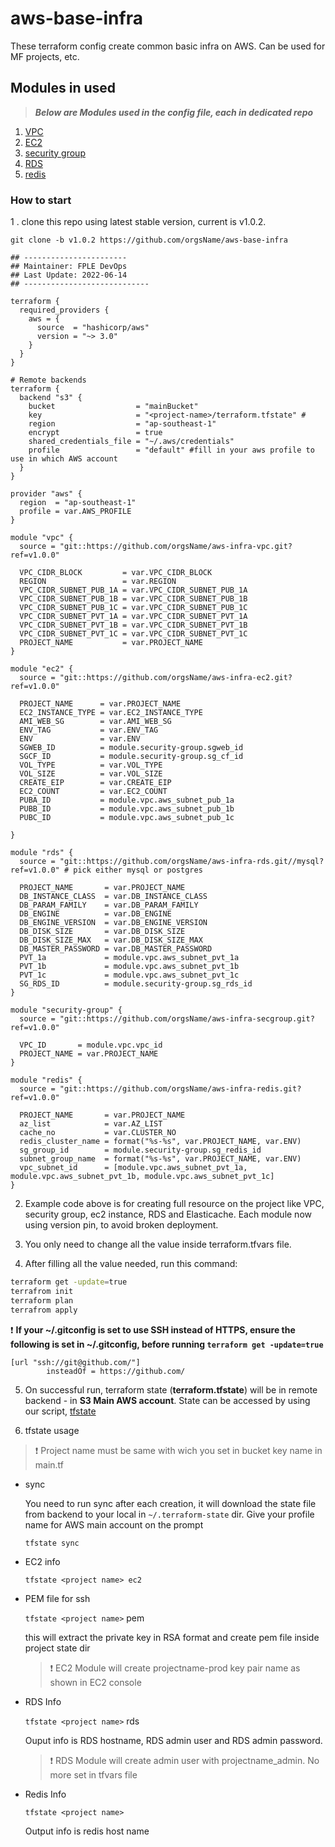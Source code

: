 # aws-base-infra

These terraform config create common basic infra on AWS. Can be used for MF projects, etc.

## Modules in used

> ***Below are Modules used in the config file, each in dedicated repo***

1. [VPC](https://github.com/orgsName/aws-infra-vpc.git)
2. [EC2](https://github.com/orgsName/aws-infra-ec2.git)
3. [security group](https://github.com/orgsName/aws-infra-secgroup.git)
4. [RDS](https://github.com/orgsName/aws-infra-rds.git)
5. [redis](https://github.com/orgsName/aws-infra-redis.git)

### How to start

1 . clone this repo using latest stable version, current is v1.0.2.

`git clone -b v1.0.2 https://github.com/orgsName/aws-base-infra`

```hcl
## -----------------------
## Maintainer: FPLE DevOps
## Last Update: 2022-06-14
## ----------------------------

terraform {
  required_providers {
    aws = {
      source  = "hashicorp/aws"
      version = "~> 3.0"
    }
  }
}

# Remote backends
terraform {
  backend "s3" {
    bucket                  = "mainBucket"
    key                     = "<project-name>/terraform.tfstate" #
    region                  = "ap-southeast-1"
    encrypt                 = true
    shared_credentials_file = "~/.aws/credentials"
    profile                 = "default" #fill in your aws profile to use in which AWS account
  }
}

provider "aws" {
  region  = "ap-southeast-1"
  profile = var.AWS_PROFILE
}

module "vpc" {
  source = "git::https://github.com/orgsName/aws-infra-vpc.git?ref=v1.0.0"

  VPC_CIDR_BLOCK         = var.VPC_CIDR_BLOCK
  REGION                 = var.REGION
  VPC_CIDR_SUBNET_PUB_1A = var.VPC_CIDR_SUBNET_PUB_1A
  VPC_CIDR_SUBNET_PUB_1B = var.VPC_CIDR_SUBNET_PUB_1B
  VPC_CIDR_SUBNET_PUB_1C = var.VPC_CIDR_SUBNET_PUB_1C
  VPC_CIDR_SUBNET_PVT_1A = var.VPC_CIDR_SUBNET_PVT_1A
  VPC_CIDR_SUBNET_PVT_1B = var.VPC_CIDR_SUBNET_PVT_1B
  VPC_CIDR_SUBNET_PVT_1C = var.VPC_CIDR_SUBNET_PVT_1C
  PROJECT_NAME           = var.PROJECT_NAME
}

module "ec2" {
  source = "git::https://github.com/orgsName/aws-infra-ec2.git?ref=v1.0.0"

  PROJECT_NAME      = var.PROJECT_NAME
  EC2_INSTANCE_TYPE = var.EC2_INSTANCE_TYPE
  AMI_WEB_SG        = var.AMI_WEB_SG
  ENV_TAG           = var.ENV_TAG
  ENV               = var.ENV
  SGWEB_ID          = module.security-group.sgweb_id
  SGCF_ID           = module.security-group.sg_cf_id
  VOL_TYPE          = var.VOL_TYPE
  VOL_SIZE          = var.VOL_SIZE
  CREATE_EIP        = var.CREATE_EIP
  EC2_COUNT         = var.EC2_COUNT
  PUBA_ID           = module.vpc.aws_subnet_pub_1a
  PUBB_ID           = module.vpc.aws_subnet_pub_1b
  PUBC_ID           = module.vpc.aws_subnet_pub_1c

}

module "rds" {
  source = "git::https://github.com/orgsName/aws-infra-rds.git//mysql?ref=v1.0.0" # pick either mysql or postgres

  PROJECT_NAME       = var.PROJECT_NAME
  DB_INSTANCE_CLASS  = var.DB_INSTANCE_CLASS
  DB_PARAM_FAMILY    = var.DB_PARAM_FAMILY
  DB_ENGINE          = var.DB_ENGINE
  DB_ENGINE_VERSION  = var.DB_ENGINE_VERSION
  DB_DISK_SIZE       = var.DB_DISK_SIZE
  DB_DISK_SIZE_MAX   = var.DB_DISK_SIZE_MAX
  DB_MASTER_PASSWORD = var.DB_MASTER_PASSWORD
  PVT_1a             = module.vpc.aws_subnet_pvt_1a
  PVT_1b             = module.vpc.aws_subnet_pvt_1b
  PVT_1c             = module.vpc.aws_subnet_pvt_1c
  SG_RDS_ID          = module.security-group.sg_rds_id
}

module "security-group" {
  source = "git::https://github.com/orgsName/aws-infra-secgroup.git?ref=v1.0.0"

  VPC_ID       = module.vpc.vpc_id
  PROJECT_NAME = var.PROJECT_NAME
}

module "redis" {
  source = "git::https://github.com/orgsName/aws-infra-redis.git?ref=v1.0.0"

  PROJECT_NAME       = var.PROJECT_NAME
  az_list            = var.AZ_LIST
  cache_no           = var.CLUSTER_NO
  redis_cluster_name = format("%s-%s", var.PROJECT_NAME, var.ENV)
  sg_group_id        = module.security-group.sg_redis_id
  subnet_group_name  = format("%s-%s", var.PROJECT_NAME, var.ENV)
  vpc_subnet_id      = [module.vpc.aws_subnet_pvt_1a, module.vpc.aws_subnet_pvt_1b, module.vpc.aws_subnet_pvt_1c]
}
```

2. Example code above is for creating full resource on the project like VPC, security group, ec2 instance, RDS and Elasticache. Each module now using version pin, to avoid broken deployment.
 
3. You only need to change all the value inside terraform.tfvars file.

4. After filling all the value needed, run this command:

```bash
terraform get -update=true
terrafrom init
terraform plan
terrafrom apply
```
  
:exclamation: **If your ~/.gitconfig is set to use SSH instead of HTTPS, ensure the following is set in ~/.gitconfig, before running ```terraform get -update=true```**

```
[url "ssh://git@github.com/"]
        insteadOf = https://github.com/

```

5. On successful run, terraform state (**terraform.tfstate**) will be in remote backend - in **S3 Main AWS account**. State can be accessed by using our script, [tfstate](https://github.com/orgsName/devops-script/raw/main/tfstate)

6. tfstate usage

  > :exclamation: Project name must be same with wich you set in bucket key name in main.tf

  - sync

    You need to run sync after each creation, it will download the state file from backend to your local in `~/.terraform-state` dir. Give your profile name for AWS main account on the prompt

    `tfstate sync`
  
  - EC2 info

    `tfstate <project name> ec2`

  - PEM file for ssh

    `tfstate <project name>` pem

    this will extract the private key in RSA format and create pem file inside project state dir 
    > :exclamation: EC2 Module will create projectname-prod key pair name as shown in EC2 console

  - RDS Info

    `tfstate <project name>` rds

    Ouput info is RDS hostname, RDS admin user and RDS admin password.
    > :exclamation: RDS Module will create admin user with projectname_admin. No more set in tfvars file

  - Redis Info

    `tfstate <project name>` 

    Output info is redis host name
